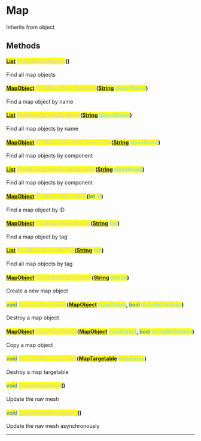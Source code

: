 # Map
Inherits from object
## Methods
#### <mark style="color:#509cd4;">[List](../objects/List.md)</mark> <mark style="color:#dcdcaa;">FindAllMapObjects</mark>()
Find all map objects
#### <mark style="color:#509cd4;">[MapObject](../objects/MapObject.md)</mark> <mark style="color:#dcdcaa;">FindMapObjectByName</mark>(<mark style="color:#509cd4;">[String](../static/String.md)</mark> <mark style="color:#9cdcfe;">objectName</mark>)
Find a map object by name
#### <mark style="color:#509cd4;">[List](../objects/List.md)</mark> <mark style="color:#dcdcaa;">FindMapObjectsByName</mark>(<mark style="color:#509cd4;">[String](../static/String.md)</mark> <mark style="color:#9cdcfe;">objectName</mark>)
Find all map objects by name
#### <mark style="color:#509cd4;">[MapObject](../objects/MapObject.md)</mark> <mark style="color:#dcdcaa;">FindMapObjectByComponent</mark>(<mark style="color:#509cd4;">[String](../static/String.md)</mark> <mark style="color:#9cdcfe;">className</mark>)
Find all map objects by component
#### <mark style="color:#509cd4;">[List](../objects/List.md)</mark> <mark style="color:#dcdcaa;">FindMapObjectsByComponent</mark>(<mark style="color:#509cd4;">[String](../static/String.md)</mark> <mark style="color:#9cdcfe;">className</mark>)
Find all map objects by component
#### <mark style="color:#509cd4;">[MapObject](../objects/MapObject.md)</mark> <mark style="color:#dcdcaa;">FindMapObjectByID</mark>(<mark style="color:#509cd4;">int</mark> <mark style="color:#9cdcfe;">id</mark>)
Find a map object by ID
#### <mark style="color:#509cd4;">[MapObject](../objects/MapObject.md)</mark> <mark style="color:#dcdcaa;">FindMapObjectByTag</mark>(<mark style="color:#509cd4;">[String](../static/String.md)</mark> <mark style="color:#9cdcfe;">tag</mark>)
Find a map object by tag
#### <mark style="color:#509cd4;">[List](../objects/List.md)</mark> <mark style="color:#dcdcaa;">FindMapObjectsByTag</mark>(<mark style="color:#509cd4;">[String](../static/String.md)</mark> <mark style="color:#9cdcfe;">tag</mark>)
Find all map objects by tag
#### <mark style="color:#509cd4;">[MapObject](../objects/MapObject.md)</mark> <mark style="color:#dcdcaa;">CreateMapObjectRaw</mark>(<mark style="color:#509cd4;">[String](../static/String.md)</mark> <mark style="color:#9cdcfe;">prefab</mark>)
Create a new map object
#### <mark style="color:#509cd4;">void</mark> <mark style="color:#dcdcaa;">DestroyMapObject</mark>(<mark style="color:#509cd4;">[MapObject](../objects/MapObject.md)</mark> <mark style="color:#9cdcfe;">mapObject</mark>, <mark style="color:#509cd4;">bool</mark> <mark style="color:#9cdcfe;">includeChildren</mark>)
Destroy a map object
#### <mark style="color:#509cd4;">[MapObject](../objects/MapObject.md)</mark> <mark style="color:#dcdcaa;">CopyMapObject</mark>(<mark style="color:#509cd4;">[MapObject](../objects/MapObject.md)</mark> <mark style="color:#9cdcfe;">mapObject</mark>, <mark style="color:#509cd4;">bool</mark> <mark style="color:#9cdcfe;">includeChildren</mark>)
Copy a map object
#### <mark style="color:#509cd4;">void</mark> <mark style="color:#dcdcaa;">DestroyMapTargetable</mark>(<mark style="color:#509cd4;">[MapTargetable](../objects/MapTargetable.md)</mark> <mark style="color:#9cdcfe;">targetable</mark>)
Destroy a map targetable
#### <mark style="color:#509cd4;">void</mark> <mark style="color:#dcdcaa;">UpdateNavMesh</mark>()
Update the nav mesh
#### <mark style="color:#509cd4;">void</mark> <mark style="color:#dcdcaa;">UpdateNavMeshAsync</mark>()
Update the nav mesh asynchronously

---

